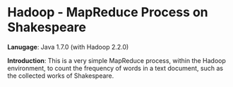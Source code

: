 # Hadoop - MapReduce Process on Shakespeare

**Lanugage**: Java 1.7.0 (with Hadoop 2.2.0)

**Introduction**: This is a very simple MapReduce process, within the Hadoop environment, to count the frequency of words in a text document, such as the collected works of Shakespeare.
